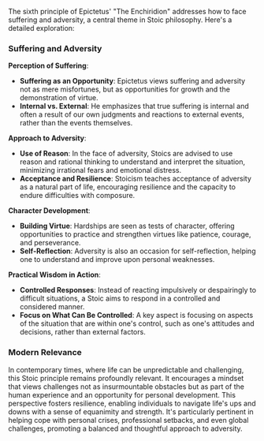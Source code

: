 The sixth principle of Epictetus' "The Enchiridion" addresses how to face suffering and adversity, a central theme in Stoic philosophy. Here's a detailed exploration:

### Suffering and Adversity

**Perception of Suffering**:

-   **Suffering as an Opportunity**: Epictetus views suffering and adversity not as mere misfortunes, but as opportunities for growth and the demonstration of virtue.
-   **Internal vs. External**: He emphasizes that true suffering is internal and often a result of our own judgments and reactions to external events, rather than the events themselves.

**Approach to Adversity**:

-   **Use of Reason**: In the face of adversity, Stoics are advised to use reason and rational thinking to understand and interpret the situation, minimizing irrational fears and emotional distress.
-   **Acceptance and Resilience**: Stoicism teaches acceptance of adversity as a natural part of life, encouraging resilience and the capacity to endure difficulties with composure.

**Character Development**:

-   **Building Virtue**: Hardships are seen as tests of character, offering opportunities to practice and strengthen virtues like patience, courage, and perseverance.
-   **Self-Reflection**: Adversity is also an occasion for self-reflection, helping one to understand and improve upon personal weaknesses.

**Practical Wisdom in Action**:

-   **Controlled Responses**: Instead of reacting impulsively or despairingly to difficult situations, a Stoic aims to respond in a controlled and considered manner.
-   **Focus on What Can Be Controlled**: A key aspect is focusing on aspects of the situation that are within one's control, such as one's attitudes and decisions, rather than external factors.

### Modern Relevance

In contemporary times, where life can be unpredictable and challenging, this Stoic principle remains profoundly relevant. It encourages a mindset that views challenges not as insurmountable obstacles but as part of the human experience and an opportunity for personal development. This perspective fosters resilience, enabling individuals to navigate life's ups and downs with a sense of equanimity and strength. It's particularly pertinent in helping cope with personal crises, professional setbacks, and even global challenges, promoting a balanced and thoughtful approach to adversity.

